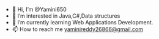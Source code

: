 - 👋 Hi, I’m @Yamini650
- 👀 I’m interested in Java,C#,Data structures
- 🌱 I’m currently learning Web Applications Development.
- 📫 How to reach me yaminireddy26866@gmail.com

<!---
Yamini650/Yamini650 is a ✨ special ✨ repository because its `README.md` (this file) appears on your GitHub profile.
You can click the Preview link to take a look at your changes.
--->
